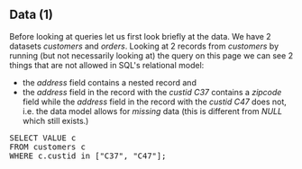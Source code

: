 ## Data (1)

Before looking at queries let us first look briefly at the data. We have 2
datasets *customers* and *orders*. Looking at 2 records from *customers* by
running (but not necessarily looking at) the query on this page we can see 2
things that are not allowed in SQL's relational model:

* the *address* field contains a nested record and
* the *address* field in the record with the *custid* *C37* contains a
  *zipcode* field while the *address* field in the record with the *custid*
  *C47* does not, i.e. the data model allows for *missing* data (this is
  different from *NULL* which still exists.)

<pre id="example">
SELECT VALUE c
FROM customers c
WHERE c.custid in ["C37", "C47"];
</pre>
